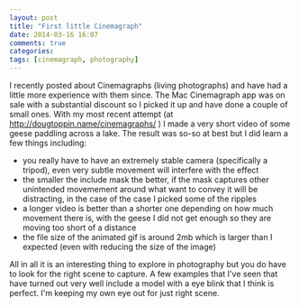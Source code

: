 ```yaml
---
layout: post
title: "First little Cinemagraph"
date: 2014-03-16 16:07
comments: true
categories: 
tags: [cinemagraph, photography]
---
```

I recently posted about Cinemagraphs (living photographs) and have had a little more experience with them since.
The Mac Cinemagraph app was on sale with a substantial discount so I picked it up and have done a couple of small ones.
With my most recent attempt (at http://dougtoppin.name/cinemagraphs/ ) I made a very short video of some geese paddling across a lake.
The result was so-so at best but I did learn a few things including:

+ you really have to have an extremely stable camera (specifically a tripod), even very subtle movement will interfere with the effect
+ the smaller the include mask the better, if the mask captures other unintended movemement around what want to convey it will be distracting, in the case of the case I picked some of the ripples
+ a longer video is better than a shorter one depending on how much movement there is, with the geese I did not get enough so they are moving too short of a distance
+ the file size of the animated gif is around 2mb which is larger than I expected (even with reducing the size of the image)

All in all it is an interesting thing to explore in photography but you do have to look for the right scene to capture.
A few examples that I've seen that have turned out very well include a model with a eye blink that I think is perfect.
I'm keeping my own eye out for just right scene.

